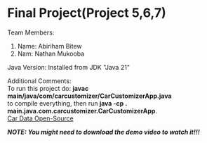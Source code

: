 # Final Project(Project 5,6,7)

Team Members:
1. Name: Abiriham Bitew
2. Nam: Nathan Mukooba

Java Version: Installed from JDK "Java 21"

Additional Comments:
<br>
To run this project do: **javac main/java/com/carcustomizer/CarCustomizerApp.java** <br>
to compile everything, then run **java -cp . main.java.com.carcustomizer.CarCustomizerApp**. <br>
[Car Data Open-Source](https://github.com/abhionlyone/us-car-models-data)


***NOTE: You might need to download the demo video to watch it!!!***

